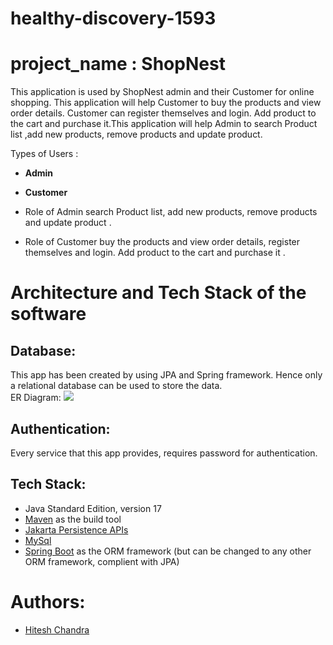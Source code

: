 # healthy-discovery-1593

# project_name : **ShopNest**

This application is used by ShopNest admin and their Customer for online shopping. This application will help Customer to buy the products and view order details. Customer can register themselves and login. Add product to the cart and purchase it.This application will help Admin to search Product list ,add new products, remove products and update product.

Types of Users :
* **Admin**
* **Customer**

* Role of Admin
search Product list,
add new products,
remove products
and update product .


* Role of Customer
buy the products
and view order details,
register themselves and login. 
Add product to the cart and purchase it .



# Architecture and Tech Stack of the software

## Database:
This app has been created by using JPA and Spring framework. Hence only a relational database can be used to store the data.
<br>
ER Diagram:
<img src="https://imgur.com/5tIDU5t">


## Authentication:
Every service that this app provides, requires password for authentication.

## Tech Stack:
* Java Standard Edition, version 17
* [Maven](https://maven.apache.org/) as the build tool
* [Jakarta Persistence APIs](https://jakarta.ee/specifications/persistence/3.0/)
* [MySql](https://jakarta.ee/specifications/persistence/3.0/)
* [Spring Boot](https://hibernate.org/) as the ORM framework (but can be changed to any other ORM framework, complient with JPA)

# Authors:
* [Hitesh Chandra](https://github.com/HiteshChandra001)
